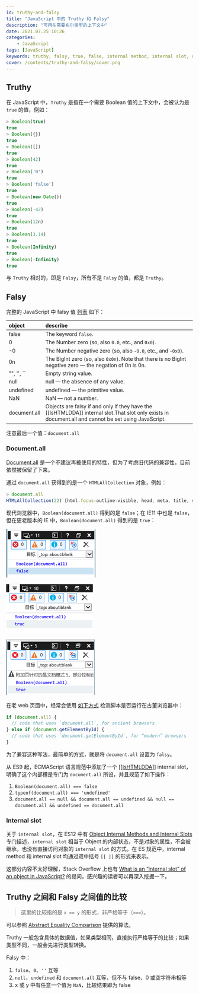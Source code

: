 ```yaml
---
id: truthy-and-falsy
title: "JavaScript 中的 Truthy 和 Falsy"
description: "可用在需要布尔类型的上下文中"
date: 2021.07.25 10:26
categories:
    - JavaScript
tags: [JavaScript]
keywords: truthy, falsy, true, false, internal method, internal slot, document.all, [[IsHTMLDDA]]
cover: /contents/truthy-and-falsy/cover.png
---
```


## Truthy

在 JavaScript 中，`Truthy` 是指在一个需要 Boolean 值的上下文中，会被认为是 `true` 的值，例如：

```js
> Boolean(true)
true
> Boolean({})
true
> Boolean([])
true
> Boolean(42)
true
> Boolean('0')
true
> Boolean('false')
true
> Boolean(new Date())
true
> Boolean(-42)
true
> Boolean(12n)
true
> Boolean(3.14)
true
> Boolean(Infinity)
true
> Boolean(-Infinity)
true
```

与 `Truthy` 相对的，即是 `Falsy`，所有不是 `Falsy` 的值，都是 `Truthy`。

## Falsy

完整的 JavaScript 中 falsy 值 [列表](https://developer.mozilla.org/en-US/docs/Glossary/Falsy) 如下：

|object|describe|
|:----|:-------|
|false| The keyword `false`. |
|0|The Number zero (so, also `0.0`, etc., and `0x0`). |
|-0|The Number negative zero (so, also `-0.0`, etc., and `-0x0`). |
|0n|The BigInt zero (so, also `0x0n`). Note that there is no BigInt negative zero — the negation of 0n is 0n. |
|"", '', ``|Empty string value.|
|null|null — the absence of any value.|
|undefined|undefined — the primitive value.|
|NaN|NaN — not a number.|
|document.all|Objects are falsy if and only if they have the [[IsHTMLDDA]] internal slot.That slot only exists in document.all and cannot be set using JavaScript.|

注意最后一个值：`document.all`

### Document.all

[Document.all](https://developer.mozilla.org/en-US/docs/Web/API/Document/all) 是一个不建议再被使用的特性，但为了考虑旧代码的兼容性，目前依然被保留了下来。

通过 `document.all` 获得到的是一个 `HTMLAllCollection` 对象，例如：

```js
> document.all
HTMLAllCollection(22) [html.focus-outline-visible, head, meta, title, style, custom-style, style, custom-style, style, custom-style, style, custom-style, style, style, body, ntp3p-most-visited, script, link, dom-module#cr-hidden-style, template, dom-module#cr-icons, template, cr-hidden-style: dom-module#cr-hidden-style, cr-icons: dom-module#cr-icons]
```

现代浏览器中，`Boolean(document.all)` 得到的是 `false`；在 IE11 中也是 `false`，但在更老版本的 IE 中，`Boolean(document.all)` 得到的是 `true`：

![ie11](/contents/truthy-and-falsy/ie11.png)

![ie10](/contents/truthy-and-falsy/ie10.png)

![ie5](/contents/truthy-and-falsy/ie5.png)

在老 web 页面中，经常会使用 [如下方式](https://stackoverflow.com/questions/10350142/why-is-document-all-falsy) 检测脚本是否运行在古董浏览器中：

```js
if (document.all) {
  // code that uses `document.all`, for ancient browsers
} else if (document.getElementById) {
  // code that uses `document.getElementById`, for “modern” browsers
}
```

为了兼容这种写法，最简单的方式，就是将 `document.all` 设置为 `falsy`。

从 ES9 起，ECMAScript 语言规范中添加了一个 [[[IsHTMLDDA](https://262.ecma-international.org/9.0/#sec-IsHTMLDDA-internal-slot)]] internal slot，明确了这个内部槽是专门为 `document.all` 所设，并且规范了如下操作：

1. `Boolean(document.all) === false`
1. `typeof(document.all) === 'undefined'`
1. `document.all == null && document.all == undefined && null == document.all && undefined == document.all`

### Internal slot

关于 `internal slot`，在 ES12 中有 [Object Internal Methods and Internal Slots](https://262.ecma-international.org/12.0/#sec-object-internal-methods-and-internal-slots) 专门描述，`internal slot` 相当于 Object 的内部状态，不是对象的属性，不会被继承，也没有直接访问对象的 `internal slot` 的方式。在 ES 规范中，internal method 和 internal slot 均通过双中括号 `[[ ]]` 的形式来表示。

这部分内容不太好理解，Stack Overflow 上也有 [What is an “internal slot” of an object in JavaScript?](https://stackoverflow.com/questions/33075262/what-is-an-internal-slot-of-an-object-in-javascript) 的提问，感兴趣的读者可以再深入挖掘一下。

## Truthy 之间和 Falsy 之间值的比较

> 这里的比较指的是 `x == y` 的形式，非严格等于（`===`）。

可以参照 [Abstract Equality Comparison](https://262.ecma-international.org/12.0/#sec-abstract-equality-comparison) 提供的算法。

Truthy 一般包含具体的数据值，如果类型相同，直接执行严格等于的比较；如果类型不同，一般会先进行类型转换。

Falsy 中：

1. `false`、`0`、`''` 互等
1. `null`、`undefined` 和 `document.all` 互等，但不与 false、0 或空字符串相等
1. x 或 y 中有任意一个值为 `NaN`，比较结果即为 false